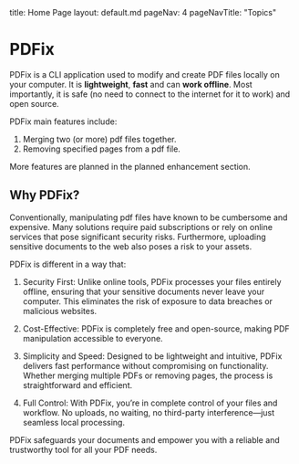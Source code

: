 <frontmatter>
  title: Home Page
  layout: default.md
  pageNav: 4
  pageNavTitle: "Topics"
</frontmatter>

<br>

# PDFix

PDFix is a CLI application used to modify and create PDF files locally on your computer. It is **lightweight**, **fast** and can **work offline**. Most importantly, it is safe (no need to connect to the internet for it to work) and open source.

PDFix main features include:

1. Merging two (or more) pdf files together.
2. Removing specified pages from a pdf file.

More features are planned in the planned enhancement section.

## Why PDFix?

Conventionally, manipulating pdf files have known to be cumbersome and expensive. Many solutions require paid subscriptions or rely on online services that pose significant security risks. Furthermore, uploading sensitive documents to the web also poses a risk to your assets.

PDFix is different in a way that:

1. Security First: Unlike online tools, PDFix processes your files entirely offline, ensuring that your sensitive documents never leave your computer. This eliminates the risk of exposure to data breaches or malicious websites.

2. Cost-Effective: PDFix is completely free and open-source, making PDF manipulation accessible to everyone.

3. Simplicity and Speed: Designed to be lightweight and intuitive, PDFix delivers fast performance without compromising on functionality. Whether merging multiple PDFs or removing pages, the process is straightforward and efficient.

4. Full Control: With PDFix, you’re in complete control of your files and workflow. No uploads, no waiting, no third-party interference—just seamless local processing.

PDFix safeguards your documents and empower you with a reliable and trustworthy tool for all your PDF needs.
